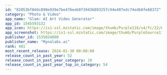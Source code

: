 ```yaml
---
id: "82053bf8ddc090e939e7be476eeb0f39436893257c94e407edc74edb8fe68372"
category: "Photo & Video"
app_name: "Glam: AI Art Video Generator"
app_id: 1545593132
app_icon: https://is1-ssl.mzstatic.com/image/thumb/Purple116/v4/fc/22/64/fc2264e7-00b4-be17-721d-c7d83614f2ff/AppIcon-1x_U007epad-0-0-0-0-0-85-220-0.png/1024x1024bb.png
app_screenshot: https://is1-ssl.mzstatic.com/image/thumb/PurpleSource116/v4/f7/a6/1e/f7a61e0c-edaf-3b81-728e-37b8d87c839b/a8065ae0-6931-4fc4-a4d2-eb1b6162dad5_1284x2778-1.jpg/1284x2778bb.png
publisher_id: 1535024000
publisher_name: "Mynalabs.ai"
rank: 481
most_recent_release: 2024-01-30 00:00:00
release_count_in_past_year: 52
release_count_in_past_year_category: 19
release_count_in_past_year_top_in_category: 54
---
```

